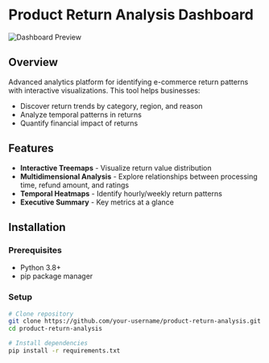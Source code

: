 # Product Return Analysis Dashboard

![Dashboard Preview](https://via.placeholder.com/800x400?text=Return+Analysis+Dashboard+Preview)

## Overview
Advanced analytics platform for identifying e-commerce return patterns with interactive visualizations. This tool helps businesses:
- Discover return trends by category, region, and reason
- Analyze temporal patterns in returns
- Quantify financial impact of returns

## Features
- **Interactive Treemaps** - Visualize return value distribution
- **Multidimensional Analysis** - Explore relationships between processing time, refund amount, and ratings
- **Temporal Heatmaps** - Identify hourly/weekly return patterns
- **Executive Summary** - Key metrics at a glance

## Installation

### Prerequisites
- Python 3.8+
- pip package manager

### Setup
```bash
# Clone repository
git clone https://github.com/your-username/product-return-analysis.git
cd product-return-analysis

# Install dependencies
pip install -r requirements.txt
